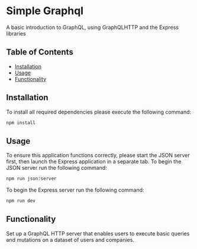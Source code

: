 # Simple Graphql

A basic introduction to GraphQL, using GraphQLHTTP and the Express libraries

## Table of Contents

- [Installation](#installation)
- [Usage](#usage)
- [Functionality](#functionality)

## Installation

To install all required dependencies please execute the following command:

```bash
npm install
```

## Usage

To ensure this application functions correctly, please start the JSON server first, then launch the Express application in a separate tab.
To begin the JSON server run the following command:

```bash
npm run json:server
```

To begin the Express server run the following command:

```bash
npm run dev
```

## Functionality

Set up a GraphQL HTTP server that enables users to execute basic queries and mutations on a dataset of users and companies.
